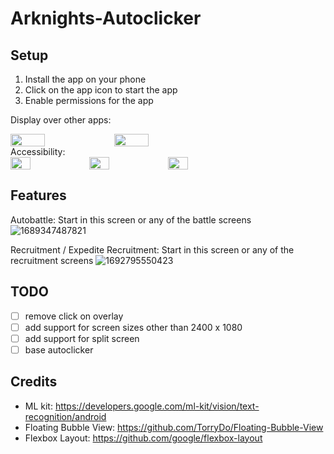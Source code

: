 # Arknights-Autoclicker

## Setup
1. Install the app on your phone
2. Click on the app icon to start the app
3. Enable permissions for the app

Display over other apps:
<div style="display: flex; flex-direction: row;">
    <img src="https://github.com/qwerttyuiiop1/Arknights-Autoclicker/assets/64955571/f7ea0617-c704-4095-a5b3-f51daf2517db" style="width: 33%;">
    <img src="https://github.com/qwerttyuiiop1/Arknights-Autoclicker/assets/64955571/3d259b27-53f0-4b09-9112-ff8b2f3f0fe5" style="width: 33%;">
</div>
Accessibility:
<div style="display: flex; flex-direction: row;">
    <img src="https://github.com/qwerttyuiiop1/Arknights-Autoclicker/assets/64955571/2b929027-0493-45db-9e89-85776c587ffd" style="width: 25%;">
    <img src="https://github.com/qwerttyuiiop1/Arknights-Autoclicker/assets/64955571/d58803b3-1d09-4f1f-a3e5-471ae5f08f78" style="width: 25%;">
    <img src="https://github.com/qwerttyuiiop1/Arknights-Autoclicker/assets/64955571/46bee33e-a056-41e3-a2c2-11b2850a7aca" style="width: 25%;">
</div>


## Features

Autobattle: Start in this screen or any of the battle screens
![1689347487821](https://github.com/qwerttyuiiop1/Arknights-Autoclicker/assets/64955571/3d2f6c5c-a779-493e-ad3a-4dbf51008c0d)

Recruitment / Expedite Recruitment: Start in this screen or any of the recruitment screens
![1692795550423](https://github.com/qwerttyuiiop1/Arknights-Autoclicker/assets/64955571/4201ac2d-cb9c-4b95-8059-1d1ad5e64251)

## TODO
- [ ] remove click on overlay
- [ ] add support for screen sizes other than 2400 x 1080
- [ ] add support for split screen
- [ ] base autoclicker

## Credits
* ML kit: https://developers.google.com/ml-kit/vision/text-recognition/android
* Floating Bubble View: https://github.com/TorryDo/Floating-Bubble-View
* Flexbox Layout: https://github.com/google/flexbox-layout

